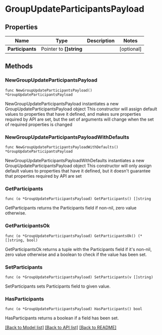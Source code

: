 # GroupUpdateParticipantsPayload

## Properties

Name | Type | Description | Notes
------------ | ------------- | ------------- | -------------
**Participants** | Pointer to **[]string** |  | [optional] 

## Methods

### NewGroupUpdateParticipantsPayload

`func NewGroupUpdateParticipantsPayload() *GroupUpdateParticipantsPayload`

NewGroupUpdateParticipantsPayload instantiates a new GroupUpdateParticipantsPayload object
This constructor will assign default values to properties that have it defined,
and makes sure properties required by API are set, but the set of arguments
will change when the set of required properties is changed

### NewGroupUpdateParticipantsPayloadWithDefaults

`func NewGroupUpdateParticipantsPayloadWithDefaults() *GroupUpdateParticipantsPayload`

NewGroupUpdateParticipantsPayloadWithDefaults instantiates a new GroupUpdateParticipantsPayload object
This constructor will only assign default values to properties that have it defined,
but it doesn't guarantee that properties required by API are set

### GetParticipants

`func (o *GroupUpdateParticipantsPayload) GetParticipants() []string`

GetParticipants returns the Participants field if non-nil, zero value otherwise.

### GetParticipantsOk

`func (o *GroupUpdateParticipantsPayload) GetParticipantsOk() (*[]string, bool)`

GetParticipantsOk returns a tuple with the Participants field if it's non-nil, zero value otherwise
and a boolean to check if the value has been set.

### SetParticipants

`func (o *GroupUpdateParticipantsPayload) SetParticipants(v []string)`

SetParticipants sets Participants field to given value.

### HasParticipants

`func (o *GroupUpdateParticipantsPayload) HasParticipants() bool`

HasParticipants returns a boolean if a field has been set.


[[Back to Model list]](../README.md#documentation-for-models) [[Back to API list]](../README.md#documentation-for-api-endpoints) [[Back to README]](../README.md)


